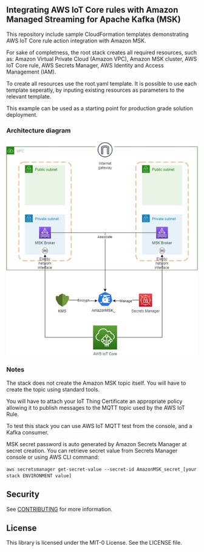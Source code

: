 ## Integrating AWS IoT Core rules with Amazon Managed Streaming for Apache Kafka (MSK)

This repository include sample CloudFormation templates demonstrating AWS IoT Core rule action integration with Amazon MSK.

For sake of completness, the root stack creates all required resources, such as: Amazon Virtual Private Cloud (Amazon VPC), Amazon MSK cluster, AWS IoT Core rule, AWS Secrets Manager, AWS Identity and Access Management (IAM).

To create all resources use the root.yaml template. It is possible to use each template seperatly, by inputing existing resources as parameters to the relevant template.

This example can be used as a starting point for production grade solution deployment.

### Architecture diagram
![Architecture](img/iot-rule-msk.jpg)

### Notes
The stack does not create the Amazon MSK topic itself. You will have to create the topic using standard tools.

You will have to attach your IoT Thing Certificate an appropriate policy allowing it to publish messages to the MQTT topic used by the AWS IoT Rule.

To test this stack you can use AWS IoT MQTT test from the console, and a Kafka consumer.

MSK secret password is auto generated by Amazon Secrets Manager at secret creation. You can retrieve secret value from Secrets Manager console
or using AWS CLI command:

```aws secretsmanager get-secret-value --secret-id AmazonMSK_secret_[your stack ENVIRONMENT value]```

## Security

See [CONTRIBUTING](CONTRIBUTING.md#security-issue-notifications) for more information.

## License

This library is licensed under the MIT-0 License. See the LICENSE file.

